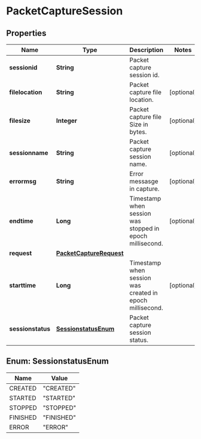 # PacketCaptureSession

## Properties
Name | Type | Description | Notes
------------ | ------------- | ------------- | -------------
**sessionid** | **String** | Packet capture session id. | 
**filelocation** | **String** | Packet capture file location. |  [optional]
**filesize** | **Integer** | Packet capture file Size in bytes. |  [optional]
**sessionname** | **String** | Packet capture session name. |  [optional]
**errormsg** | **String** | Error messasge in capture. |  [optional]
**endtime** | **Long** | Timestamp when session was stopped in epoch millisecond. |  [optional]
**request** | [**PacketCaptureRequest**](PacketCaptureRequest.md) |  | 
**starttime** | **Long** | Timestamp when session was created in epoch millisecond. |  [optional]
**sessionstatus** | [**SessionstatusEnum**](#SessionstatusEnum) | Packet capture session status. | 

<a name="SessionstatusEnum"></a>
## Enum: SessionstatusEnum
Name | Value
---- | -----
CREATED | &quot;CREATED&quot;
STARTED | &quot;STARTED&quot;
STOPPED | &quot;STOPPED&quot;
FINISHED | &quot;FINISHED&quot;
ERROR | &quot;ERROR&quot;
